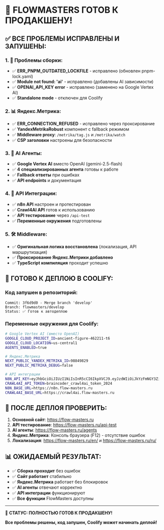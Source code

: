 # 🎉 FLOWMASTERS ГОТОВ К ПРОДАКШЕНУ!

## ✅ ВСЕ ПРОБЛЕМЫ ИСПРАВЛЕНЫ И ЗАПУШЕНЫ:

### 1. 🔧 Проблемы сборки:
- ✅ **ERR_PNPM_OUTDATED_LOCKFILE** - исправлено (обновлен pnpm-lock.yaml)
- ✅ **Module not found: 'ai'** - исправлено (добавлены AI зависимости)
- ✅ **OPENAI_API_KEY error** - исправлено (заменено на Google Vertex AI)
- ✅ **Standalone mode** - отключен для Coolify

### 2. 📊 Яндекс.Метрика:
- ✅ **ERR_CONNECTION_REFUSED** - исправлено через проксирование
- ✅ **YandexMetrikaRobust** компонент с fallback режимом
- ✅ **Middleware proxy**: `/metrika/tag.js` и `/metrika/watch`
- ✅ **CSP заголовки** настроены для безопасности

### 3. 🤖 AI Агенты:
- ✅ **Google Vertex AI** вместо OpenAI (gemini-2.5-flash)
- ✅ **4 специализированных агента** готовы к работе
- ✅ **Fallback ответы** при ошибках
- ✅ **API endpoints** и документация

### 4. 🔗 API Интеграции:
- ✅ **n8n API** настроен и протестирован
- ✅ **Crawl4AI API** готов к использованию
- ✅ **API тестирование** через `/api-test`
- ✅ **Переменные окружения** подготовлены

### 5. 🛠️ Middleware:
- ✅ **Оригинальная логика восстановлена** (локализация, API маршрутизация)
- ✅ **Проксирование Яндекс.Метрики добавлено**
- ✅ **TypeScript компиляция** проходит успешно

## 🚀 ГОТОВО К ДЕПЛОЮ В COOLIFY:

### Код запушен в репозиторий:
```
Commit: 3f6d9d0 - Merge branch 'develop'
Branch: flowmasters/develop
Status: ✅ Готов к автодеплою
```

### Переменные окружения для Coolify:
```bash
# Google Vertex AI (вместо OpenAI)
GOOGLE_CLOUD_PROJECT_ID=ancient-figure-462211-t6
GOOGLE_CLOUD_LOCATION=us-central1
AGENTS_ENABLED=true

# Яндекс.Метрика
NEXT_PUBLIC_YANDEX_METRIKA_ID=98849829
NEXT_PUBLIC_METRIKA_DEBUG=false

# API интеграции
N8N_API_KEY=eyJhbGciOiJIUzI1NiIsInR5cCI6IkpXVCJ9.eyJzdWIiOiJkYzFmNGY3Zi0zMzQ1LTRiNzQtOTM1OC1lYjEyZWU4MjdiNzUiLCJpc3MiOiJuOG4iLCJhdWQiOiJwdWJsaWMtYXBpIiwiaWF0IjoxNzUwMzE2MDk1fQ.54cWJ5_Lknv20HTq4mPspgHPFaLVcpAXLVFRRMgZ4tE
CRAWL4AI_API_TOKEN=braincoder_crawl4ai_token_2024
N8N_BASE_URL=https://n8n.flow-masters.ru
CRAWL4AI_BASE_URL=https://crawl4ai.flow-masters.ru
```

## 🧪 ПОСЛЕ ДЕПЛОЯ ПРОВЕРИТЬ:

1. **Основной сайт**: https://flow-masters.ru
2. **API тестирование**: https://flow-masters.ru/api-test
3. **AI агенты**: https://flow-masters.ru/agents
4. **Яндекс.Метрика**: Консоль браузера (F12) - отсутствие ошибок
5. **Локализация**: https://flow-masters.ru/en/ и https://flow-masters.ru/ru/

## 📊 ОЖИДАЕМЫЙ РЕЗУЛЬТАТ:

- ✅ **Сборка проходит** без ошибок
- ✅ **Сайт работает** стабильно
- ✅ **Яндекс.Метрика** работает без блокировок
- ✅ **AI агенты** отвечают корректно
- ✅ **API интеграции** функционируют
- ✅ **Все функции** FlowMasters доступны

---

🎯 **СТАТУС: ПОЛНОСТЬЮ ГОТОВ К ПРОДАКШЕНУ!**

**Все проблемы решены, код запушен, Coolify может начинать деплой!**
